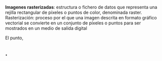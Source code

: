 **Imagenes rasterizadas**: estructura o fichero de datos que representa una rejilla rectangular de píxeles o puntos de color, denominada raster.
Rasterización: proceso por el que una imagen descrita en formato gráfico vectorial se convierte en un conjunto de píxeles o puntos para ser mostrados en un medio de salida digital

El punto, 

.
- 